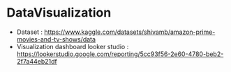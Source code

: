 # DataVisualization

- Dataset : https://www.kaggle.com/datasets/shivamb/amazon-prime-movies-and-tv-shows/data
- Visualization dashboard looker studio : https://lookerstudio.google.com/reporting/5cc93f56-2e60-4780-beb2-2f7a44eb21df

